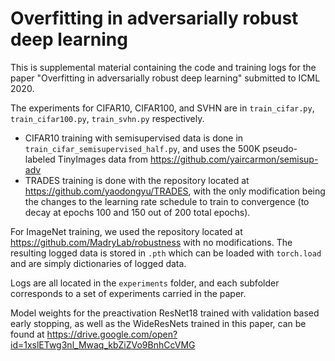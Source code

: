 # Overfitting in adversarially robust deep learning

This is supplemental material containing the code and training logs for the paper "Overfitting in adversarially robust deep learning" submitted to ICML 2020. 

The experiments for CIFAR10, CIFAR100, and SVHN are in `train_cifar.py`, `train_cifar100.py`, `train_svhn.py` respectively. 
+ CIFAR10 training with semisupervised data is done in `train_cifar_semisupervised_half.py`, and uses the 500K pseudo-labeled TinyImages data from <https://github.com/yaircarmon/semisup-adv>
+ TRADES training is done with the repository located at <https://github.com/yaodongyu/TRADES>, with the only modification being the changes to the learning rate schedule to train to convergence (to decay at epochs 100 and 150 out of 200 total epochs). 

For ImageNet training, we used the repository located at <https://github.com/MadryLab/robustness> with no modifications. The resulting logged data is stored in `.pth` which can be loaded with `torch.load` and are simply dictionaries of logged data. 

Logs are all located in the `experiments` folder, and each subfolder corresponds to a set of experiments carried in the paper. 

Model weights for the preactivation ResNet18 trained with validation based early stopping, as well as the WideResNets trained in this paper, can be found at <https://drive.google.com/open?id=1xslETwg3nl_Mwaq_kbZiZVo9BnhCcVMG>
